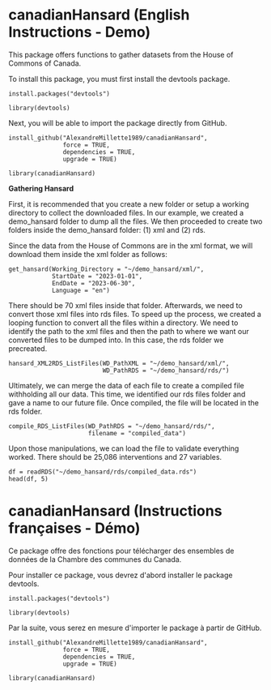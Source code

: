 # canadianHansard (English Instructions - Demo)

 This package offers functions to gather datasets from the House of Commons of Canada.
 
To install this package, you must first install the devtools package.

```
install.packages("devtools")
  
library(devtools)
```

Next, you will be able to import the package directly from GitHub.

```
install_github("AlexandreMillette1989/canadianHansard",
               force = TRUE,
               dependencies = TRUE,
               upgrade = TRUE)
  
library(canadianHansard)
```

**Gathering Hansard**

First, it is recommended that you create a new folder or setup a working directory to collect the downloaded files. In our example, we created a demo_hansard folder to dump all the files. We then proceeded to create two folders inside the demo_hansard folder: (1) xml and (2) rds.

Since the data from the House of Commons are in the xml format, we will download them inside the xml folder as follows:

```
get_hansard(Working_Directory = "~/demo_hansard/xml/",
            StartDate = "2023-01-01",
            EndDate = "2023-06-30",
            Language = "en")
```

There should be 70 xml files inside that folder. Afterwards, we need to convert those xml files into rds files. To speed up the process, we created a looping function to convert all the files within a directory. We need to identify the path to the xml files and then the path to where we want our converted files to be dumped into. In this case, the rds folder we precreated.

```
hansard_XML2RDS_ListFiles(WD_PathXML = "~/demo_hansard/xml/",
                          WD_PathRDS = "~/demo_hansard/rds/")
```

Ultimately, we can merge the data of each file to create a compiled file withholding all our data. This time, we identified our rds files folder and gave a name to our future file. Once compiled, the file will be located in the rds folder.

```
compile_RDS_ListFiles(WD_PathRDS = "~/demo_hansard/rds/",
                      filename = "compiled_data")
```

Upon those manipulations, we can load the file to validate everything worked. There should be 25,086 interventions and 27 variables. 

```
df = readRDS("~/demo_hansard/rds/compiled_data.rds")
head(df, 5)
```

# canadianHansard (Instructions françaises - Démo)
Ce package offre des fonctions pour télécharger des ensembles de données de la Chambre des communes du Canada.

Pour installer ce package, vous devrez d'abord installer le package devtools.
```
install.packages("devtools")
  
library(devtools)
```

Par la suite, vous serez en mesure d'importer le package à partir de GitHub.
```
install_github("AlexandreMillette1989/canadianHansard",
               force = TRUE,
               dependencies = TRUE,
               upgrade = TRUE)
  
library(canadianHansard)
```
